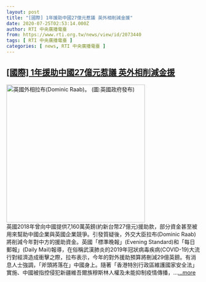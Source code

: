 ```yaml
---
layout: post
title: "[國際] 1年援助中國27億元惹議 英外相削減金援"
date: 2020-07-25T02:53:14.000Z
author: RTI 中央廣播電臺
from: https://www.rti.org.tw/news/view/id/2073440
tags: [ RTI 中央廣播電臺 ]
categories: [ news, RTI 中央廣播電臺 ]
---
```

<!--1595645594000-->
[[國際] 1年援助中國27億元惹議 英外相削減金援](https://www.rti.org.tw/news/view/id/2073440)
------

<div>
<img src="https://static.rti.org.tw/assets/thumbnails/2020/04/17/d1f0e7b57e997a83ffbd26bdbee9480f.jpg" width="360" alt="英國外相拉布(Dominic Raab)。 (圖:英國政府發布)" title="英國外相拉布(Dominic Raab)。 (圖:英國政府發布)"><br>英國2018年曾向中國提供7,160萬英鎊(約新台幣27億元)援助款，部分資金甚至被用來幫助中國企業與英國企業競爭。引發質疑後，外交大臣拉布(Dominic Raab)將削減今年對中方的援助資金。英國「標準晚報」(Evening Standard)和「每日郵報」(Daily Mail)報導，在俗稱武漢肺炎的2019年冠狀病毒疾病(COVID-19)大流行對經濟造成衝擊之際，拉布表示，今年的對外援助預算將刪減29億英鎊。有消息人士強調，「斧頭將落在」中國身上。隨著「香港特別行政區維護國家安全法」實施、中國被指控侵犯新疆維吾爾族穆斯林人權及未能抑制疫情傳播，...<a target="_blank" href="https://www.rti.org.tw/news/view/id/2073440">...more</a>
</div>

